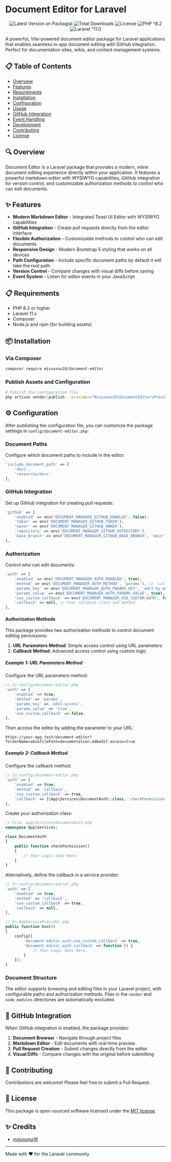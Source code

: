 # Document Editor for Laravel

<p align="center">
  <img src="https://img.shields.io/packagist/v/misusonu18/document-editor.svg?style=flat-square" alt="Latest Version on Packagist">
  <img src="https://img.shields.io/packagist/dt/misusonu18/document-editor.svg?style=flat-square" alt="Total Downloads">
  <img src="https://img.shields.io/packagist/l/misusonu18/document-editor.svg?style=flat-square" alt="License">
  <img src="https://img.shields.io/badge/php-^8.2-blue.svg?style=flat-square" alt="PHP ^8.2">
  <img src="https://img.shields.io/badge/Laravel-^11.0-red.svg?style=flat-square" alt="Laravel ^11.0">
</p>

A powerful, Vite-powered document editor package for Laravel applications that enables seamless in-app document editing with GitHub integration. Perfect for documentation sites, wikis, and content management systems.

## 📋 Table of Contents

- [Overview](#overview)
- [Features](#features)
- [Requirements](#requirements)
- [Installation](#installation)
- [Configuration](#configuration)
- [Usage](#usage)
- [GitHub Integration](#github-integration)
- [Event Handling](#event-handling)
- [Development](#development)
- [Contributing](#contributing)
- [License](#license)

## 🔍 Overview

Document Editor is a Laravel package that provides a modern, inline document editing experience directly within your application. It features a powerful markdown editor with WYSIWYG capabilities, GitHub integration for version control, and customizable authorization methods to control who can edit documents.

## ✨ Features

- **Modern Markdown Editor** - Integrated Toast UI Editor with WYSIWYG capabilities
- **GitHub Integration** - Create pull requests directly from the editor interface
- **Flexible Authorization** - Customizable methods to control who can edit documents
- **Responsive Design** - Modern Bootstrap 5 styling that works on all devices
- **Path Configuration** - Include specific document paths by default it will take the root path.
- **Version Control** - Compare changes with visual diffs before saving
- **Event System** - Listen for editor events in your JavaScript

## 📋 Requirements

- PHP 8.2 or higher
- Laravel 11.x
- Composer
- Node.js and npm (for building assets)

## 📦 Installation

### Via Composer

```bash
composer require misusonu18/document-editor
```

### Publish Assets and Configuration

```bash
# Publish the configuration file
php artisan vendor:publish --provider="Misusonu18\DocumentEditor\Providers\DocumentEditorServiceProvider" --tag="document-editor-config"
```

## ⚙️ Configuration

After publishing the configuration file, you can customize the package settings in `config/document-editor.php`:

### Document Paths

Configure which document paths to include in the editor:

```php
'include_document_path' => [
    'docs',
    'resources/docs'
],
```

### GitHub Integration

Set up GitHub integration for creating pull requests:

```php
'github' => [
    'enabled' => env('DOCUMENT_MANAGER_GITHUB_ENABLED', false),
    'token' => env('DOCUMENT_MANAGER_GITHUB_TOKEN'),
    'owner' => env('DOCUMENT_MANAGER_GITHUB_OWNER'),
    'repository' => env('DOCUMENT_MANAGER_GITHUB_REPOSITORY'),
    'base_branch' => env('DOCUMENT_MANAGER_GITHUB_BASE_BRANCH', 'main'),
],
```

### Authorization

Control who can edit documents:

```php
'auth' => [
    'enabled' => env('DOCUMENT_MANAGER_AUTH_ENABLED', true),
    'method' => env('DOCUMENT_MANAGER_AUTH_METHOD', 'params'), // 'callback' or 'params'
    'params_key' => env('DOCUMENT_MANAGER_AUTH_PARAMS_KEY', 'edit-by-pm'),
    'params_value' => env('DOCUMENT_MANAGER_AUTH_PARAMS_VALUE', true),
    'use_custom_callback' => env('DOCUMENT_MANAGER_USE_CUSTOM_AUTH', false),
    'callback' => null, // Your callback class and method
],
```

#### Authorization Methods

This package provides two authorization methods to control document editing permissions:

1. **URL Parameters Method**: Simple access control using URL parameters
2. **Callback Method**: Advanced access control using custom logic

##### Example 1: URL Parameters Method

Configure the URL parameters method:

```php
// In config/document-editor.php
'auth' => [
    'enabled' => true,
    'method' => 'params',
    'params_key' => 'edit-access',
    'params_value' => 'true',
    'use_custom_callback' => false,
],
```

Then access the editor by adding the parameter to your URL:

```
https://your-app.test/document-editor?folderName=abc&filePath=documentation.md&edit-access=true
```

##### Example 2: Callback Method

Configure the callback method:

```php
// In config/document-editor.php
'auth' => [
    'enabled' => true,
    'method' => 'callback',
    'use_custom_callback' => true,
    'callback' => [\App\Services\DocumentAuth::class, 'checkPermission'],
],
```

Create your authorization class:

```php
// File: app/Services/DocumentAuth.php
namespace App\Services;

class DocumentAuth
{
    public function checkPermission()
    {
        // Your Logic Goes Here.
    }
}
```

Alternatively, define the callback in a service provider:

```php
// In config/document-editor.php
'auth' => [
    'enabled' => true,
    'method' => 'callback',
    'use_custom_callback' => true,
    'callback' => null,
],
```

```php
// In AppServiceProvider.php
public function boot()
{
    config([
        'document-editor.auth.use_custom_callback' => true,
        'document-editor.auth.callback' => function () {
            // Your Logic Goes Here.
        }
    ]);
}
```

### Document Structure

The editor supports browsing and editing files in your Laravel project, with configurable paths and authorization methods. Files in the `vendor` and `node_modules` directories are automatically excluded.

## 🔄 GitHub Integration

When GitHub integration is enabled, the package provides:

1. **Document Browser** - Navigate through project files
2. **Markdown Editor** - Edit documents with real-time preview
3. **Pull Request Creation** - Submit changes directly from the editor
4. **Visual Diffs** - Compare changes with the original before submitting

## 🤝 Contributing

Contributions are welcome! Please feel free to submit a Pull Request.

## 📄 License

This package is open-sourced software licensed under the [MIT license](https://opensource.org/licenses/MIT).

## ✨ Credits

- [misusonu18](https://github.com/misusonu18)

---

Made with ❤️ for the Laravel community
